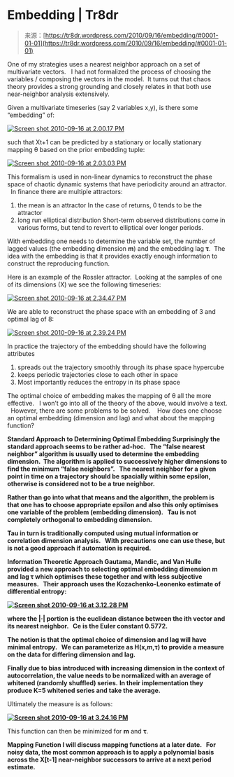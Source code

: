 <!--yml
category: 未分类
date: 2024-05-18 15:31:21
-->

# Embedding | Tr8dr

> 来源：[https://tr8dr.wordpress.com/2010/09/16/embedding/#0001-01-01](https://tr8dr.wordpress.com/2010/09/16/embedding/#0001-01-01)

One of my strategies uses a nearest neighbor approach on a set of multivariate vectors.   I had not formalized the process of choosing the variables / composing the vectors in the model.  It turns out that chaos theory provides a strong grounding and closely relates in that both use near-neighbor analysis extensively.

Given a multivariate timeseries (say 2 variables x,y), is there some “embedding” of:

[![](img/026882a7f8dcbf3eeb2b340cd1aa9814.png "Screen shot 2010-09-16 at 2.00.17 PM")](https://tr8dr.wordpress.com/wp-content/uploads/2010/09/screen-shot-2010-09-16-at-2-00-17-pm.png)

such that Xt+1 can be predicted by a stationary or locally stationary mapping θ based on the prior embedding tuple:

[![](img/ebcbedb739de0056a50c735905474a54.png "Screen shot 2010-09-16 at 2.03.03 PM")](https://tr8dr.wordpress.com/wp-content/uploads/2010/09/screen-shot-2010-09-16-at-2-03-03-pm.png)

This formalism is used in non-linear dynamics to reconstruct the phase space of chaotic dynamic systems that have periodicity around an attractor.   In finance there are multiple attractors:

1.  the mean is an attractor
    In the case of returns, 0 tends to be the attractor
2.  long run elliptical distribution
    Short-term observed distributions come in various forms, but tend to revert to elliptical over longer periods.

With embedding one needs to determine the variable set, the number of lagged values (the embedding dimension **m**) and the embedding lag **τ**.  The idea with the embedding is that it provides exactly enough information to construct the reproducing function.

Here is an example of the Rossler attractor.  Looking at the samples of one of its dimensions (X) we see the following timeseries:

[![](img/eba97dd136c8bbcc1f22ad42c9b5af01.png "Screen shot 2010-09-16 at 2.34.47 PM")](https://tr8dr.wordpress.com/wp-content/uploads/2010/09/screen-shot-2010-09-16-at-2-34-47-pm.png)

We are able to reconstruct the phase space with an embedding of 3 and optimal lag of 8:

[![](img/8100e2049de2dc264fcd409650312367.png "Screen shot 2010-09-16 at 2.39.24 PM")](https://tr8dr.wordpress.com/wp-content/uploads/2010/09/screen-shot-2010-09-16-at-2-39-24-pm.png)

In practice the trajectory of the embedding should have the following attributes

1.  spreads out the trajectory smoothly through its phase space hypercube
2.  keeps periodic trajectories close to each other in space
3.  Most importantly reduces the entropy in its phase space

The optimal choice of embedding makes the mapping of θ all the more effective.   I won’t go into all of the theory of the above, would involve a text.   However, there are some problems to be solved.    How does one choose an optimal embedding (dimension and lag) and what about the mapping function?

**Standard Approach to Determining Optimal Embedding
Surprisingly the standard approach seems to be rather ad-hoc.   The “false nearest neighbor” algorithm is usually used to determine the embedding dimension.  The algorithm is applied to successively higher dimensions to find the minimum “false neighbors”.   The nearest neighbor for a given point in time on a trajectory should be spacially within some epsilon, otherwise is considered not to be a true neighbor.**

**Rather than go into what that means and the algorithm, the problem is that one has to choose appropriate epsilon and also this only optimises one variable of the problem (embedding dimension).   Tau is not completely orthogonal to embedding dimension.**

**Tau in turn is traditionally computed using mutual information or correlation dimension analysis.   With precautions one can use these, but is not a good approach if automation is required.**

****Information Theoretic Approach
Gautama, Mandic, and Van Hulle provided a new approach to selecting optimal embedding dimension m and lag τ which optimises these together and with less subjective measures.   Their approach uses the Kozachenko-Leonenko estimate of differential entropy:****

****[![](img/1bd40e910e9f99bbd339de9fa9a96221.png "Screen shot 2010-09-16 at 3.12.28 PM")](https://tr8dr.wordpress.com/wp-content/uploads/2010/09/screen-shot-2010-09-16-at-3-12-28-pm.png)****

****where the |·| portion is the euclidean distance between the ith vector and its nearest neighbor.   Ce is the Euler constant 0.5772.****

****The notion is that the optimal choice of dimension and lag will have minimal entropy.   We can parameterize as H(x,m,τ) to provide a measure on the data for differing dimension and lag.****

****Finally due to bias introduced with increasing dimension in the context of autocorrelation, the value needs to be normalized with an average of whitened (randomly shuffled) series.**** ****In their implementation they produce K=5 whitened series and take the average.****

Ultimately the measure is as follows:

**[![](img/7345afc4992aa0b1e0f0ce44f216d44a.png "Screen shot 2010-09-16 at 3.24.16 PM")](https://tr8dr.wordpress.com/wp-content/uploads/2010/09/screen-shot-2010-09-16-at-3-24-16-pm.png)**

This function can then be minimized for **m** and **τ**.

****Mapping Function
I will discuss mapping functions at a later date.   For noisy data, the most common approach is to apply a polynomial basis across the X[t-1] near-neighbor successors to arrive at a next period estimate.****